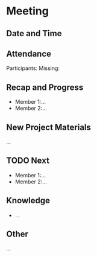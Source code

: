 # Meeting

## Date and Time

## Attendance

Participants:
Missing:

## Recap and Progress

- Member 1:...
- Member 2:...

## New Project Materials

...

## TODO Next

- Member 1:...
- Member 2:...

## Knowledge

- …

## Other

…